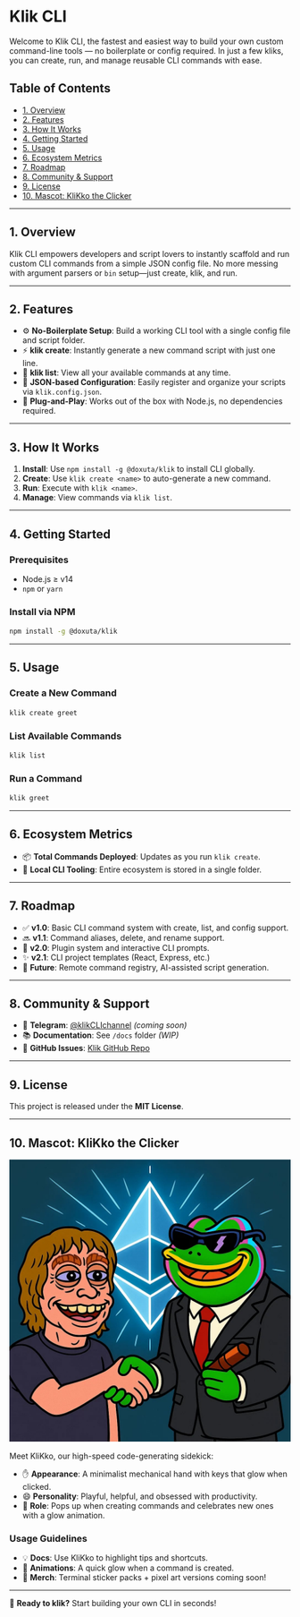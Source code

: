 # Klik CLI

Welcome to Klik CLI, the fastest and easiest way to build your own custom command-line tools — no boilerplate or config required. In just a few kliks, you can create, run, and manage reusable CLI commands with ease.

## Table of Contents

- [1. Overview](#1-overview)
- [2. Features](#2-features)
- [3. How It Works](#3-how-it-works)
- [4. Getting Started](#4-getting-started)
- [5. Usage](#5-usage)
- [6. Ecosystem Metrics](#6-ecosystem-metrics)
- [7. Roadmap](#7-roadmap)
- [8. Community & Support](#8-community--support)
- [9. License](#9-license)
- [10. Mascot: KliKko the Clicker](#10-mascot-klikko-the-clicker)

---

## 1. Overview

Klik CLI empowers developers and script lovers to instantly scaffold and run custom CLI commands from a simple JSON config file. No more messing with argument parsers or `bin` setup—just create, klik, and run.

---

## 2. Features

- ⚙️ **No-Boilerplate Setup**: Build a working CLI tool with a single config file and script folder.
- ⚡ **klik create**: Instantly generate a new command script with just one line.
- 📜 **klik list**: View all your available commands at any time.
- 🔧 **JSON-based Configuration**: Easily register and organize your scripts via `klik.config.json`.
- 🚀 **Plug-and-Play**: Works out of the box with Node.js, no dependencies required.

---

## 3. How It Works

1. **Install**: Use `npm install -g @doxuta/klik` to install CLI globally.
2. **Create**: Use `klik create <name>` to auto-generate a new command.
3. **Run**: Execute with `klik <name>`.
4. **Manage**: View commands via `klik list`.

---

## 4. Getting Started

### Prerequisites

- Node.js ≥ v14  
- `npm` or `yarn`

### Install via NPM

```bash
npm install -g @doxuta/klik
```

---

## 5. Usage

### Create a New Command

```bash
klik create greet
```

### List Available Commands

```bash
klik list
```

### Run a Command

```bash
klik greet
```

---

## 6. Ecosystem Metrics

- 📦 **Total Commands Deployed**: Updates as you run `klik create`.
- 🧩 **Local CLI Tooling**: Entire ecosystem is stored in a single folder.

---

## 7. Roadmap

- ✅ **v1.0**: Basic CLI command system with create, list, and config support.
- 🔜 **v1.1**: Command aliases, delete, and rename support.
- 🚧 **v2.0**: Plugin system and interactive CLI prompts.
- ✨ **v2.1**: CLI project templates (React, Express, etc.)
- 🧠 **Future**: Remote command registry, AI-assisted script generation.

---

## 8. Community & Support

- 📢 **Telegram**: [@klikCLIchannel](https://t.me/klikCLIchannel) *(coming soon)*
- 📚 **Documentation**: See `/docs` folder *(WIP)*
- 🐛 **GitHub Issues**: [Klik GitHub Repo](https://github.com/doxuta/klik/issues)

---

## 9. License

This project is released under the **MIT License**.

---

## 10. Mascot: KliKko the Clicker

![KliKko Mascot](/docs/klikko.PNG)

Meet KliKko, our high-speed code-generating sidekick:

- ✋ **Appearance**: A minimalist mechanical hand with keys that glow when clicked.
- 😄 **Personality**: Playful, helpful, and obsessed with productivity.
- 🧠 **Role**: Pops up when creating commands and celebrates new ones with a glow animation.

### Usage Guidelines

- 💡 **Docs**: Use KliKko to highlight tips and shortcuts.
- 🎉 **Animations**: A quick glow when a command is created.
- 🎨 **Merch**: Terminal sticker packs + pixel art versions coming soon!

---

🚀 **Ready to klik?** Start building your own CLI in seconds!
